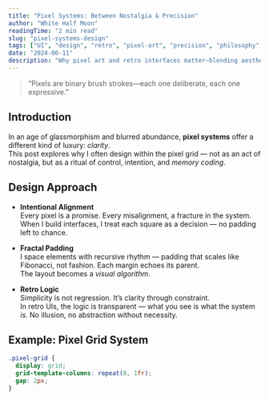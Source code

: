 ```yaml
---
title: "Pixel Systems: Between Nostalgia & Precision"
author: "White Half Moon"
readingTime: "2 min read"
slug: "pixel-systems-design"
tags: ["UI", "design", "retro", "pixel-art", "precision", "philosophy", "fractal"]
date: "2024-06-11"
description: "Why pixel art and retro interfaces matter—blending aesthetic memory with system clarity and recursive design."
---
```


> “Pixels are binary brush strokes—each one deliberate, each one expressive.”

## Introduction  
In an age of glassmorphism and blurred abundance, **pixel systems** offer a different kind of luxury: *clarity*.  
This post explores why I often design within the pixel grid — not as an act of nostalgia, but as a ritual of control, intention, and *memory coding*.

## Design Approach

- **Intentional Alignment**  
  Every pixel is a promise. Every misalignment, a fracture in the system. When I build interfaces, I treat each square as a decision — no padding left to chance.

- **Fractal Padding**  
  I space elements with recursive rhythm — padding that scales like Fibonacci, not fashion. Each margin echoes its parent.  
  The layout becomes a *visual algorithm*.

- **Retro Logic**  
  Simplicity is not regression. It’s clarity through constraint.  
  In retro UIs, the logic is transparent — what you see is what the system *is*. No illusion, no abstraction without necessity.

## Example: Pixel Grid System

```css
.pixel-grid {
  display: grid;
  grid-template-columns: repeat(8, 1fr);
  gap: 2px;
}
